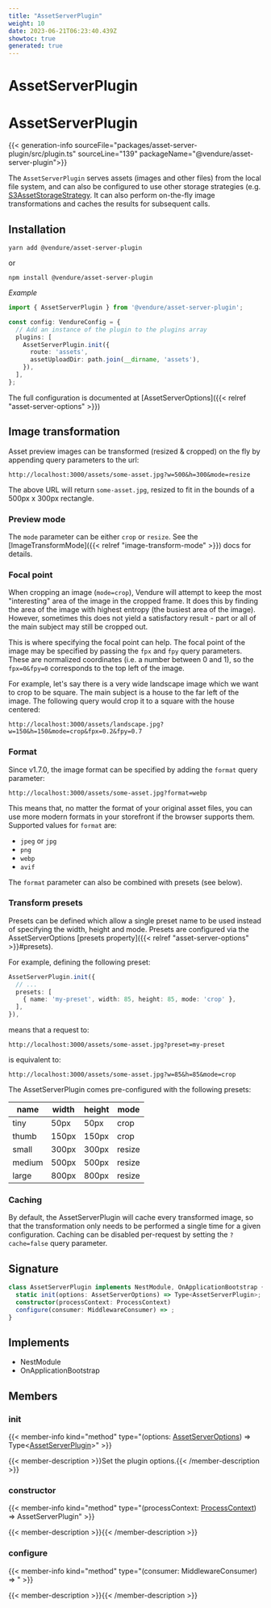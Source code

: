 ```yaml
---
title: "AssetServerPlugin"
weight: 10
date: 2023-06-21T06:23:40.439Z
showtoc: true
generated: true
---
```

<!-- This file was generated from the Vendure source. Do not modify. Instead, re-run the "docs:build" script -->

# AssetServerPlugin
<div class="symbol">


# AssetServerPlugin

{{< generation-info sourceFile="packages/asset-server-plugin/src/plugin.ts" sourceLine="139" packageName="@vendure/asset-server-plugin">}}

The `AssetServerPlugin` serves assets (images and other files) from the local file system, and can also be configured to use
other storage strategies (e.g. <a href='/typescript-api/core-plugins/asset-server-plugin/s3asset-storage-strategy#s3assetstoragestrategy'>S3AssetStorageStrategy</a>. It can also perform on-the-fly image transformations
and caches the results for subsequent calls.

## Installation

`yarn add @vendure/asset-server-plugin`

or

`npm install @vendure/asset-server-plugin`

*Example*

```ts
import { AssetServerPlugin } from '@vendure/asset-server-plugin';

const config: VendureConfig = {
  // Add an instance of the plugin to the plugins array
  plugins: [
    AssetServerPlugin.init({
      route: 'assets',
      assetUploadDir: path.join(__dirname, 'assets'),
    }),
  ],
};
```

The full configuration is documented at [AssetServerOptions]({{< relref "asset-server-options" >}})

## Image transformation

Asset preview images can be transformed (resized & cropped) on the fly by appending query parameters to the url:

`http://localhost:3000/assets/some-asset.jpg?w=500&h=300&mode=resize`

The above URL will return `some-asset.jpg`, resized to fit in the bounds of a 500px x 300px rectangle.

### Preview mode

The `mode` parameter can be either `crop` or `resize`. See the [ImageTransformMode]({{< relref "image-transform-mode" >}}) docs for details.

### Focal point

When cropping an image (`mode=crop`), Vendure will attempt to keep the most "interesting" area of the image in the cropped frame. It does this
by finding the area of the image with highest entropy (the busiest area of the image). However, sometimes this does not yield a satisfactory
result - part or all of the main subject may still be cropped out.

This is where specifying the focal point can help. The focal point of the image may be specified by passing the `fpx` and `fpy` query parameters.
These are normalized coordinates (i.e. a number between 0 and 1), so the `fpx=0&fpy=0` corresponds to the top left of the image.

For example, let's say there is a very wide landscape image which we want to crop to be square. The main subject is a house to the far left of the
image. The following query would crop it to a square with the house centered:

`http://localhost:3000/assets/landscape.jpg?w=150&h=150&mode=crop&fpx=0.2&fpy=0.7`

### Format

Since v1.7.0, the image format can be specified by adding the `format` query parameter:

`http://localhost:3000/assets/some-asset.jpg?format=webp`

This means that, no matter the format of your original asset files, you can use more modern formats in your storefront if the browser
supports them. Supported values for `format` are:

* `jpeg` or `jpg`
* `png`
* `webp`
* `avif`

The `format` parameter can also be combined with presets (see below).

### Transform presets

Presets can be defined which allow a single preset name to be used instead of specifying the width, height and mode. Presets are
configured via the AssetServerOptions [presets property]({{< relref "asset-server-options" >}}#presets).

For example, defining the following preset:

```ts
AssetServerPlugin.init({
  // ...
  presets: [
    { name: 'my-preset', width: 85, height: 85, mode: 'crop' },
  ],
}),
```

means that a request to:

`http://localhost:3000/assets/some-asset.jpg?preset=my-preset`

is equivalent to:

`http://localhost:3000/assets/some-asset.jpg?w=85&h=85&mode=crop`

The AssetServerPlugin comes pre-configured with the following presets:

name | width | height | mode
-----|-------|--------|-----
tiny | 50px | 50px | crop
thumb | 150px | 150px | crop
small | 300px | 300px | resize
medium | 500px | 500px | resize
large | 800px | 800px | resize

### Caching
By default, the AssetServerPlugin will cache every transformed image, so that the transformation only needs to be performed a single time for
a given configuration. Caching can be disabled per-request by setting the `?cache=false` query parameter.

## Signature

```TypeScript
class AssetServerPlugin implements NestModule, OnApplicationBootstrap {
  static init(options: AssetServerOptions) => Type<AssetServerPlugin>;
  constructor(processContext: ProcessContext)
  configure(consumer: MiddlewareConsumer) => ;
}
```
## Implements

 * NestModule
 * OnApplicationBootstrap


## Members

### init

{{< member-info kind="method" type="(options: <a href='/typescript-api/core-plugins/asset-server-plugin/asset-server-options#assetserveroptions'>AssetServerOptions</a>) => Type&#60;<a href='/typescript-api/core-plugins/asset-server-plugin/#assetserverplugin'>AssetServerPlugin</a>&#62;"  >}}

{{< member-description >}}Set the plugin options.{{< /member-description >}}

### constructor

{{< member-info kind="method" type="(processContext: <a href='/typescript-api/common/process-context#processcontext'>ProcessContext</a>) => AssetServerPlugin"  >}}

{{< member-description >}}{{< /member-description >}}

### configure

{{< member-info kind="method" type="(consumer: MiddlewareConsumer) => "  >}}

{{< member-description >}}{{< /member-description >}}


</div>
